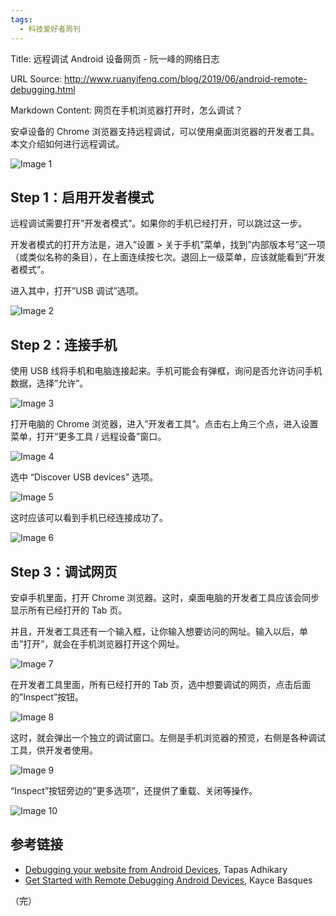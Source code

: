 ```yaml
---
tags:
  - 科技爱好者周刊
---
```

Title: 远程调试 Android 设备网页 - 阮一峰的网络日志

URL Source: http://www.ruanyifeng.com/blog/2019/06/android-remote-debugging.html

Markdown Content:
网页在手机浏览器打开时，怎么调试？

安卓设备的 Chrome 浏览器支持远程调试，可以使用桌面浏览器的开发者工具。本文介绍如何进行远程调试。

![Image 1](https://cdn.beekka.com/blogimg/asset/201906/bg2019062613.jpg)

Step 1：启用开发者模式
--------------

远程调试需要打开”开发者模式”。如果你的手机已经打开，可以跳过这一步。

开发者模式的打开方法是，进入”设置 > 关于手机”菜单，找到”内部版本号”这一项（或类似名称的条目），在上面连续按七次。退回上一级菜单，应该就能看到”开发者模式”。

进入其中，打开”USB 调试”选项。

![Image 2](https://cdn.beekka.com/blogimg/asset/201906/bg2019062605.jpg)

Step 2：连接手机
-----------

使用 USB 线将手机和电脑连接起来。手机可能会有弹框，询问是否允许访问手机数据，选择”允许”。

![Image 3](https://cdn.beekka.com/blogimg/asset/201906/bg2019062606.jpg)

打开电脑的 Chrome 浏览器，进入”开发者工具”。点击右上角三个点，进入设置菜单，打开”更多工具 / 远程设备”窗口。

![Image 4](https://cdn.beekka.com/blogimg/asset/201906/bg2019062607.jpg)

选中 “Discover USB devices” 选项。

![Image 5](https://cdn.beekka.com/blogimg/asset/201906/bg2019062614.jpg)

这时应该可以看到手机已经连接成功了。

![Image 6](https://cdn.beekka.com/blogimg/asset/201906/bg2019062608.jpg)

Step 3：调试网页
-----------

安卓手机里面，打开 Chrome 浏览器。这时，桌面电脑的开发者工具应该会同步显示所有已经打开的 Tab 页。

并且，开发者工具还有一个输入框，让你输入想要访问的网址。输入以后，单击”打开”，就会在手机浏览器打开这个网址。

![Image 7](https://cdn.beekka.com/blogimg/asset/201906/bg2019062609.jpg)

在开发者工具里面，所有已经打开的 Tab 页，选中想要调试的网页，点击后面的”Inspect”按钮。

![Image 8](https://cdn.beekka.com/blogimg/asset/201906/bg2019062610.jpg)

这时，就会弹出一个独立的调试窗口。左侧是手机浏览器的预览，右侧是各种调试工具，供开发者使用。

![Image 9](https://cdn.beekka.com/blogimg/asset/201906/bg2019062611.jpg)

“Inspect”按钮旁边的”更多选项”，还提供了重载、关闭等操作。

![Image 10](https://cdn.beekka.com/blogimg/asset/201906/bg2019062612.jpg)

参考链接
----

*   [Debugging your website from Android Devices](https://blog.greenroots.info/tricks-and-tips-debugging-your-website-from-android-devices-cjx8l3dmm001e56s1kh0tdxsi), Tapas Adhikary
*   [Get Started with Remote Debugging Android Devices](https://developers.google.com/web/tools/chrome-devtools/remote-debugging/), Kayce Basques

（完）
